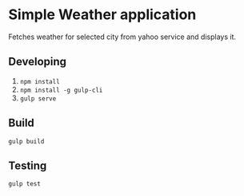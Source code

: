 # Simple Weather application
Fetches weather for selected city from yahoo service and displays it.

## Developing

1. `npm install`
2. `npm install -g gulp-cli`
3. `gulp serve`

## Build

`gulp build`

## Testing

`gulp test`

